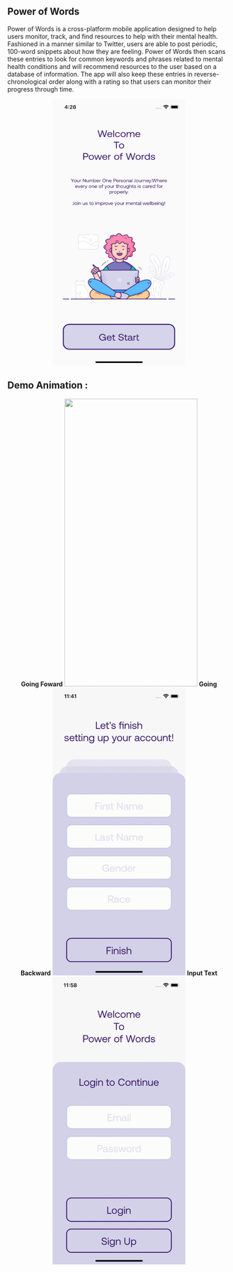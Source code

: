 <h2>Power of Words</h2>
<p>
Power of Words is a cross-platform mobile application designed to help users monitor, track, and find resources to help with their mental health. Fashioned in a manner similar to Twitter, users are able to post periodic, 100-word snippets about how they are feeling. Power of Words then scans these entries to look for common keywords and phrases related to mental health conditions and will recommend resources to the user based on a database of information. The app will also keep these entries in reverse-chronological order along with a rating so that users can monitor their progress through time.
</p>
<p align="center">
<img src="pic/getstart.png" width="300" height="600"></p>
<h2>Demo Animation :</h2>
<p align="center">
<strong>Going Foward</strong>
<img src="pic/rolein.gif" width="300" height="648">
<strong>Going Backward</strong>
<img src="pic/roleback.gif" width="300" height="648">
<strong>Input Text</strong>
<img src="pic/input.gif" width="300" height="648">
</p>
